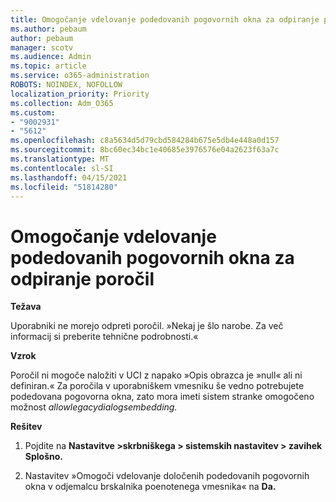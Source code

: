```yaml
---
title: Omogočanje vdelovanje podedovanih pogovornih okna za odpiranje poročil
ms.author: pebaum
author: pebaum
manager: scotv
ms.audience: Admin
ms.topic: article
ms.service: o365-administration
ROBOTS: NOINDEX, NOFOLLOW
localization_priority: Priority
ms.collection: Adm_O365
ms.custom:
- "9002931"
- "5612"
ms.openlocfilehash: c8a5634d5d79cbd584284b675e5db4e448a0d157
ms.sourcegitcommit: 8bc60ec34bc1e40685e3976576e04a2623f63a7c
ms.translationtype: MT
ms.contentlocale: sl-SI
ms.lasthandoff: 04/15/2021
ms.locfileid: "51814280"
---
```

# <a name="enable-embedding-legacy-dialogs-to-open-reports"></a>Omogočanje vdelovanje podedovanih pogovornih okna za odpiranje poročil

**Težava**

Uporabniki ne morejo odpreti poročil. »Nekaj je šlo narobe. Za več informacij si preberite tehnične podrobnosti.«

**Vzrok**

Poročil ni mogoče naložiti v UCI z napako »Opis obrazca je »null« ali ni definiran.« Za poročila v uporabniškem vmesniku še vedno potrebujete podedovana pogovorna okna, zato mora imeti sistem stranke omogočeno možnost *allowlegacydialogsembedding.*

**Rešitev**

1. Pojdite na **Nastavitve >skrbniškega > sistemskih nastavitev > zavihek Splošno.**

2. Nastavitev »Omogoči vdelovanje določenih podedovanih pogovornih okna v odjemalcu brskalnika poenotenega vmesnika« na **Da.**
